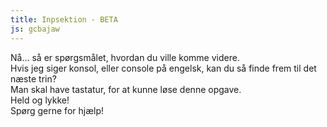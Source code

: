 ```yaml
---
title: Inpsektion - BETA
js: gcbajaw
---
```

Nå... så er spørgsmålet, hvordan du ville komme videre.  
Hvis jeg siger konsol, eller console på engelsk, kan du så finde frem til det næste trin?  
Man skal have tastatur, for at kunne løse denne opgave.  
Held og lykke!  
Spørg gerne for hjælp!